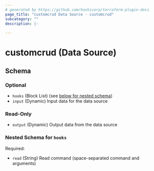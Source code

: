 ```yaml
---
# generated by https://github.com/hashicorp/terraform-plugin-docs
page_title: "customcrud Data Source - customcrud"
subcategory: ""
description: |-
  
---
```


# customcrud (Data Source)





<!-- schema generated by tfplugindocs -->
## Schema

### Optional

- `hooks` (Block List) (see [below for nested schema](#nestedblock--hooks))
- `input` (Dynamic) Input data for the data source

### Read-Only

- `output` (Dynamic) Output data from the data source

<a id="nestedblock--hooks"></a>
### Nested Schema for `hooks`

Required:

- `read` (String) Read command (space-separated command and arguments)
